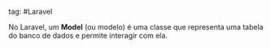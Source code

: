 tag: #Laravel 

No Laravel, um **Model** (ou modelo) é uma classe que representa uma tabela do banco de dados e permite interagir com ela.